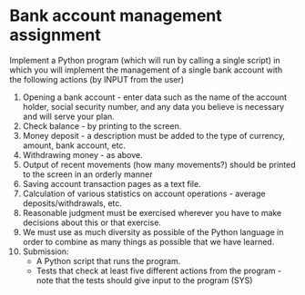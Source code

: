 # Bank account management assignment

Implement a Python program (which will run by calling a single script) 
in which you will implement the management of a single bank account 
with the following actions (by INPUT from the user)

1. Opening a bank account - enter data such as the name of the account holder, social security number, and any data you believe is necessary and will serve your plan.
2. Check balance - by printing to the screen.
3. Money deposit - a description must be added to the type of currency, amount, bank account, etc.
4. Withdrawing money - as above.
5. Output of recent movements (how many movements?) should be printed to the screen in an orderly manner
6. Saving account transaction pages as a text file.
7. Calculation of various statistics on account operations - average deposits/withdrawals, etc.
8. Reasonable judgment must be exercised wherever you have to make decisions about this or that exercise.
9. We must use as much diversity as possible of the Python language in order to combine as many things as possible that we have learned.
10. Submission: 
    - A Python script that runs the program.
    - Tests that check at least five different actions from the program - note that the tests should give input to the program (SYS)


